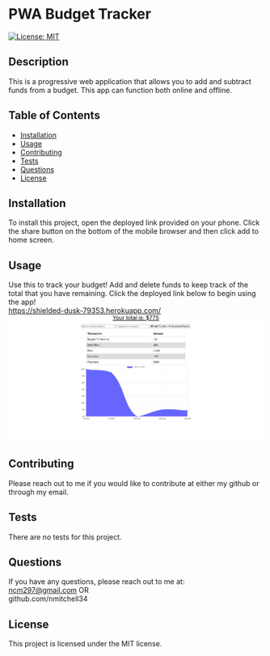 # PWA Budget Tracker
  [![License: MIT](https://img.shields.io/badge/License-MIT-yellow.svg)](https://opensource.org/licenses/MIT)
  ## Description 
  
  This is a progressive web application that allows you to add and subtract funds from a budget. This app can function both online and offline.
  
  
  ## Table of Contents
  
  * [Installation](#installation)
  * [Usage](#usage)
  * [Contributing](#contributing)
  * [Tests](#tests)
  * [Questions](#questions)
  * [License](#license)
  
  
  ## Installation
  To install this project, open the deployed link provided on your phone. Click the share button on the bottom of the mobile browser and then click add to home screen.
  
  
  ## Usage 
  Use this to track your budget! Add and delete funds to keep track of the total that you have remaining.
  Click the deployed link below to begin using the app!  
  https://shielded-dusk-79353.herokuapp.com/
  ![PWA Budget Tracker](./2020-07-29.png)
  
  ## Contributing
  Please reach out to me if you would like to contribute at either my github or through my email.
  
  ## Tests
  There are no tests for this project.
  
  
  ## Questions
  If you have any questions, please reach out to me at:<br>ncm297@gmail.com OR<br>github.com/nmitchell34
  
  
  ## License
  
  This project is licensed under the MIT license.
  
  